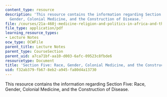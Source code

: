 ```yaml
---
content_type: resource
description: 'This resource contains the information regarding Section Five: Race,
  Gender, Colonial Medicine, and the Construction of Disease.'
file: /courses/21a-460j-medicine-religion-and-politics-in-africa-and-the-african-diaspora-spring-2005/f32ab379fb678eb2a945fa80d4a13730_MIT21A_460JS05_3_17_05460j.pdf
file_type: application/pdf
learning_resource_types:
- Lecture Notes
ocw_type: OCWFile
parent_title: Lecture Notes
parent_type: CourseSection
parent_uid: a7ca71bf-aa10-d003-6afc-09523c8fbde6
resourcetype: Document
title: 'Section Five: Race, Gender, Colonial Medicine, and the Construction of Disease'
uid: f32ab379-fb67-8eb2-a945-fa80d4a13730
---
```

This resource contains the information regarding Section Five: Race, Gender, Colonial Medicine, and the Construction of Disease.

